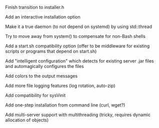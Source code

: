 Finish transition to installer.h

Add an interactive installation option

Make it a true daemon (to not depend on systemd) by using std::thread

Try to move away from system() to compensate for non-Bash shells

Add a start.sh compatibility option (offer to be middleware for existing scripts or programs that depend on start.sh)

Add "intelligent configuration" which detects for existing server .jar files and automagically configures the files

Add colors to the output messages

Add more file logging features (log rotation, auto-zip)

Add compatibility for sysVinit

Add one-step installation from command line (curl, wget?)

Add multi-server support with multithreading (tricky, requires dynamic allocation of objects)
